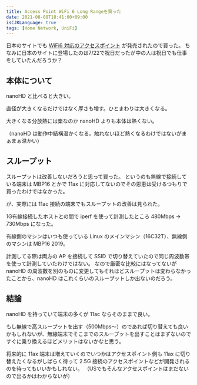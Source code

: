 ```yaml
---
title: Access Point WiFi 6 Long Rangeを買った
date: 2021-08-08T18:41:00+09:00
isCJKLanguage: true
tags: [Home Network, UniFi]
---
```


日本のサイトでも [WiFi6 対応のアクセスポイント](https://jp.store.ui.com/collections/unifi-network-access-points/products/unifi-6-long-range-access-point) が発売されたので買った。
ちなみに日本のサイトに登場したのは7/22で祝日だったが中の人は祝日でも仕事をしていたんだろうか？

## 本体について

nanoHD と比べると大きい。

直径が大きくなるだけではなく厚さも増す。ひとまわりは大きくなる。

大きくなる分放熱には楽なのか nanoHD よりも本体は熱くない。

（nanoHD は動作中結構温かくなる。触れないほど熱くなるわけではないがまぁまぁ温かい）

## スループット

スループットは改善しないだろうと思って買った。
というのも無線で接続している端末は MBP16 とかで 11ax に対応してないのでその恩恵は受けるつもりで買ったわけではなかった。

が、実際には 11ac 接続の端末でもスループットの改善は見られた。

1G有線接続したホストとの間で iperf を使って計測したところ 480Mbps → 730Mbps になった。

有線側のマシンはいつも使っている Linux のメインマシン（16C32T）、無線側のマシンは MBP16 2019。

計測してる際は両方の AP を接続して SSID で切り替えていたので同じ周波数帯を使って計測していたわけではない。
なので厳密な比較にはなってないが nanoHD の周波数を別のものに変更してもそれほどスループットは変わらなかったことから、nanoHD はこれくらいのスループットしか出ないのだろう。

## 結論

nanoHD を持っていて端末の多くが 11ac ならそのままで良い。

もし無線で高スループットを出す（500Mbps〜）のであれば切り替えても良いかもしれないが、無線端末でそこまでのスループットを出すことはまずないのですぐに乗り換えるほどメリットはないかなと思う。

将来的に 11ax 端末は増えていくのでいつかはアクセスポイント側も 11ax に切り替えたくなるがしばらく待って 2.5G 接続のアクセスポイントなどが開発されるのを待ってもいいかもしれない。
（USでもそんなアクセスポイントはまだないので出るかはわからないが）
